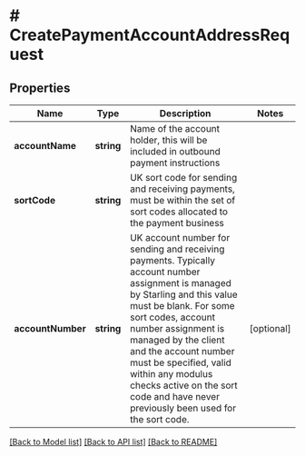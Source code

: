 # # CreatePaymentAccountAddressRequest

## Properties

Name | Type | Description | Notes
------------ | ------------- | ------------- | -------------
**accountName** | **string** | Name of the account holder, this will be included in outbound payment instructions | 
**sortCode** | **string** | UK sort code for sending and receiving payments, must be within the set of sort codes allocated to the payment business | 
**accountNumber** | **string** | UK account number for sending and receiving payments. Typically account number assignment is managed by Starling and this value must be blank. For some sort codes, account number assignment is managed by the client and the account number must be specified, valid within any modulus checks active on the sort code and have never previously been used for the sort code. | [optional] 

[[Back to Model list]](../../README.md#documentation-for-models) [[Back to API list]](../../README.md#documentation-for-api-endpoints) [[Back to README]](../../README.md)


